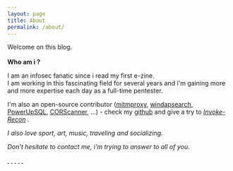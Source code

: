 ```yaml
---
layout: page
title: About
permalink: /about/
---
```


Welcome on this blog.  
<br/>
**Who am i ?**
  
I am an infosec fanatic since i read my first e-zine.  
I am working in this fascinating field for several years and i'm gaining more and more expertise each day as a full-time pentester.  
  
I'm also an open-source contributor ([mitmproxy](https://github.com/mitmproxy/mitmproxy), [windapsearch](https://github.com/ropnop/windapsearch), [PowerUpSQL](https://github.com/NetSPI/PowerUpSQL), [CORScanner](https://github.com/chenjj/CORScanner), ...) - check my [github](https://github.com/phackt) and give a try to <i class ="fa fa-bomb"> [Invoke-Recon](https://github.com/phackt/Invoke-Recon) <i class ="fa fa-bomb">.  

I also love sport, art, music, traveling and socializing.  
  
Don't hesitate to contact me, i'm trying to answer to all of you. 
  

<a target="_blank" href="https://twitter.com/phackt_ul"><i class ="fa fa-twitter fa-2x"></i>&nbsp;</a>
<a target="_blank" href="https://github.com/phackt"><i class ="fa fa-github fa-2x"></i>&nbsp;</a>
<a target="_blank" href="https://discord.gg/S2Nn2B" title="Also find me on Discord"><i class ="fa fa-discord fa-2x"></i>&nbsp;</a>
<a target="_blank" href="mailto:phackt@protonmail.com"><i class ="fa fa-envelope fa-2x"></i>&nbsp;</a>
<a target="_blank" href="{{ site.url }}/feed.xml"><i class ="fa fa-rss fa-2x"></i>&nbsp;</a>
<script type="text/javascript" src="https://cdnjs.buymeacoffee.com/1.0.0/button.prod.min.js" data-name="bmc-button" data-slug="phackt" data-color="#FFDD00" data-emoji=""  data-font="Cookie" data-text="Help me to stay awake" data-outline-color="#000" data-font-color="#000" data-coffee-color="#fff" ></script>